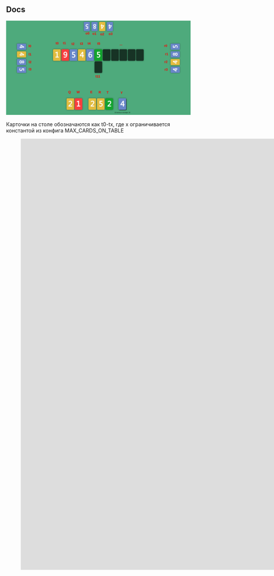 ## Docs

![Схема карт](./docs/cardsTable.png)

Карточки на столе обозначаются как t0-tx, где x ограничивается константой из конфига MAX_CARDS_ON_TABLE

<figure class="video_container">
<iframe width="1920" height="1176" src="https://xd.adobe.com/embed/bb6b3ae6-1a1c-4d9a-719b-21ba0b74f4da-cd5a/" frameborder="0" allowfullscreen="true" mozallowfullscreen="true" webkitallowfullscreen="true"></iframe>
</figure>
